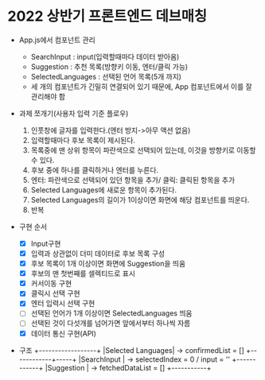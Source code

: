 # 2022 상반기 프론트엔드 데브매칭

- App.js에서 컴포넌트 관리

  - SearchInput : input(입력할때마다 데이터 받아옴)
  - Suggestion : 추천 목록(방향키 이동, 엔터/클릭 가능)
  - SelectedLanguages : 선택된 언어 목록(5개 까지)
  - 세 개의 컴포넌트가 긴밀히 연결되어 있기 때문에, App 컴포넌트에서 이를 잘 관리해야 함

- 과제 쪼개기(사용자 입력 기준 플로우)

  1.  인풋창에 글자를 입력한다.(엔터 방지->아무 액션 없음)
  2.  입력할때마다 후보 목록이 제시된다.
  3.  목록중에 맨 상위 항목이 파란색으로 선택되어 있는데, 이것을 방향키로 이동할 수 있다.
  4.  후보 중에 하나를 클릭하거나 엔터를 누른다.
  5.  엔터: 파란색으로 선택되어 있던 항목을 추가/ 클릭: 클릭된 항목을 추가
  6.  Selected Languages에 새로운 항목이 추가된다.
  7.  Selected Languages의 길이가 1이상이면 화면에 해당 컴포넌트를 띄운다.
  8.  반복

- 구현 순서

  - [x] Input구현
  - [x] 입력과 상관없이 더미 데이터로 후보 목록 구성
  - [x] 후보 목록이 1개 이상이면 화면에 Suggestion을 띄움
  - [x] 후보의 맨 첫번째를 셀렉티드로 표시
  - [x] 커서이동 구현
  - [x] 클릭시 선택 구현
  - [x] 엔터 입력시 선택 구현
  - [ ] 선택된 언어가 1개 이상이면 SelectedLanguages 띄움
  - [ ] 선택된 것이 다섯개를 넘어가면 앞에서부터 하나씩 자름
  - [x] 데이터 통신 구현(API)

- 구조
  +------------------+
  |Selected Languages| -> confirmedList = []
  +------------+-----+
  |SearchInput | -> selectedIndex = 0 / input = ''
  +------------+
  |Suggestion | -> fetchedDataList = []
  +-----------+

